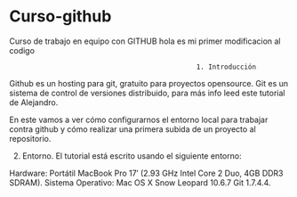 # Curso-github
Curso de trabajo en equipo con GITHUB
hola es mi primer modificacion al codigo



                                                   1. Introducción
Github es un hosting para git, gratuito para proyectos opensource. Git es un sistema de control de versiones distribuido, para más info leed este tutorial de Alejandro.

En este vamos a ver cómo configurarnos el entorno local para trabajar contra github y cómo realizar una primera subida de un proyecto al repositorio.


2. Entorno.
El tutorial está escrito usando el siguiente entorno:

Hardware: Portátil MacBook Pro 17′ (2.93 GHz Intel Core 2 Duo, 4GB DDR3 SDRAM).
Sistema Operativo: Mac OS X Snow Leopard 10.6.7
Git 1.7.4.4.
